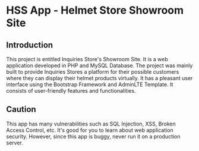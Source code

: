 # HSS App - Helmet Store Showroom Site

## Introduction

This project is entitled Inquiries Store's Showroom Site. It is a web application developed in PHP and MySQL Database. The project was mainly built to provide Inquiries Stores a platform for their possible customers where they can display their helmet products virtually. It has a pleasant user interface using the Bootstrap Framework and AdminLTE Template. It consists of user-friendly features and functionalities.

## Caution

This app has many vulnerabilities such as SQL Injection, XSS, Broken Access Control, etc. It's good for you to learn about web application security. However, since this app is buggy, never run it on a production server.